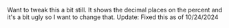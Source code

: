 Want to tweak this a bit still. It shows the decimal places on the percent and it's a bit ugly so I want to change that.
Update: Fixed this as of 10/24/2024
